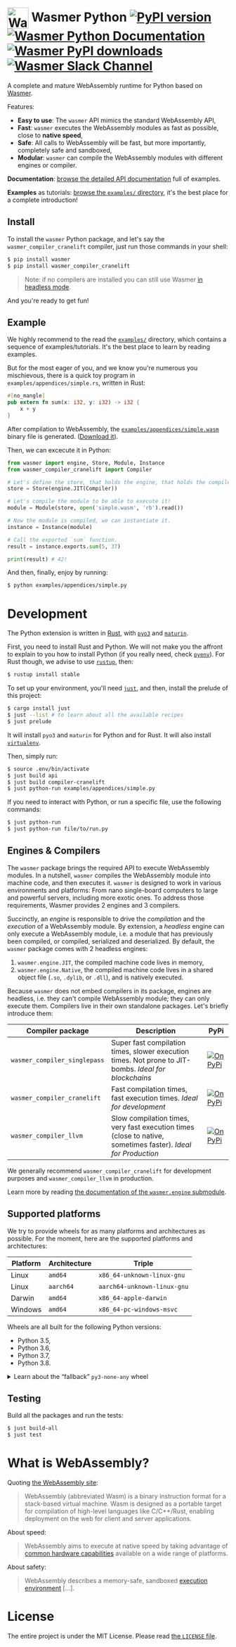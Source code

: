# <img height="48" src="https://wasmer.io/static/icons/favicon-96x96.png" alt="Wasmer logo" valign="middle"> Wasmer Python [![PyPI version](https://img.shields.io/pypi/v/wasmer)](https://badge.fury.io/py/wasmer) [![Wasmer Python Documentation](https://img.shields.io/badge/docs-read-green)](https://wasmerio.github.io/wasmer-python/api/) [![Wasmer PyPI downloads](https://pepy.tech/badge/wasmer)](https://pypi.org/project/wasmer/) [![Wasmer Slack Channel](https://img.shields.io/static/v1?label=chat&message=on%20Slack&color=green)](https://slack.wasmer.io)

A complete and mature WebAssembly runtime for Python based on [Wasmer](https://github.com/wasmerio/wasmer).

Features:

  * **Easy to use**: The `wasmer` API mimics the standard WebAssembly API,
  * **Fast**: `wasmer` executes the WebAssembly modules as fast as
    possible, close to **native speed**,
  * **Safe**: All calls to WebAssembly will be fast, but more
    importantly, completely safe and sandboxed,
  * **Modular**: `wasmer` can compile the WebAssembly modules with
    different engines or compiler.

**Documentation**: [browse the detailed API
documentation](https://wasmerio.github.io/wasmer-python/api/wasmer/) full of
examples.

**Examples** as tutorials: [browse the `examples/`
directory](./examples), it's the best place for a complete
introduction!

## Install

To install the `wasmer` Python package, and let's say the
`wasmer_compiler_cranelift` compiler, just run those commands in your shell:

```sh
$ pip install wasmer
$ pip install wasmer_compiler_cranelift
```

> Note: if no compilers are installed you can still use Wasmer [in headless mode](#engines--compilers).

And you're ready to get fun!

## Example

We highly recommend to the read the [`examples/`](./examples/)
directory, which contains a sequence of examples/tutorials. It's the
best place to learn by reading examples.

But for the most eager of you, and we know you're numerous you
mischievous, there is a quick toy program in
`examples/appendices/simple.rs`, written in Rust:

```rust
#[no_mangle]
pub extern fn sum(x: i32, y: i32) -> i32 {
    x + y
}
```

After compilation to WebAssembly, the
[`examples/appendices/simple.wasm`](https://github.com/wasmerio/wasmer-python/blob/master/examples/appendices/simple.wasm)
binary file is generated. ([Download
it](https://github.com/wasmerio/wasmer-python/raw/master/examples/appendices/simple.wasm)).

Then, we can excecute it in Python:

```python
from wasmer import engine, Store, Module, Instance
from wasmer_compiler_cranelift import Compiler

# Let's define the store, that holds the engine, that holds the compiler.
store = Store(engine.JIT(Compiler))

# Let's compile the module to be able to execute it!
module = Module(store, open('simple.wasm', 'rb').read())

# Now the module is compiled, we can instantiate it.
instance = Instance(module)

# Call the exported `sum` function.
result = instance.exports.sum(5, 37)

print(result) # 42!
```

And then, finally, enjoy by running:

```sh
$ python examples/appendices/simple.py
```

# Development

The Python extension is written in [Rust], with [`pyo3`] and
[`maturin`].

First, you need to install Rust and Python. We will not make you the
affront to explain to you how to install Python (if you really need,
check [`pyenv`](https://github.com/pyenv/pyenv/)). For Rust though, we
advise to use [`rustup`](https://rustup.rs/), then:

```sh
$ rustup install stable
```

To set up your environment, you'll need [`just`], and then, install
the prelude of this project:

```sh
$ cargo install just
$ just --list # to learn about all the available recipes
$ just prelude
```

It will install `pyo3` and `maturin` for Python and for Rust. It will
also install [`virtualenv`].

Then, simply run:

```sh
$ source .env/bin/activate
$ just build api
$ just build compiler-cranelift
$ just python-run examples/appendices/simple.py
```

If you need to interact with Python, or run a specific file, use the
following commands:

```sh
$ just python-run
$ just python-run file/to/run.py
```


## Engines & Compilers

The `wasmer` package brings the required API to execute WebAssembly
modules. In a nutshell, `wasmer` compiles the WebAssembly module into
machine code, and then executes it. `wasmer` is designed to work in
various environments and platforms: From nano single-board computers
to large and powerful servers, including more exotic ones. To address
those requirements, Wasmer provides 2 engines and 3 compilers.

Succinctly, an _engine_ is responsible to drive the _compilation_ and
the _execution_ of a WebAssembly module. By extension, a _headless_
engine can only execute a WebAssembly module, i.e. a module that has
previously been compiled, or compiled, serialized and deserialized. By
default, the `wasmer` package comes with 2 headless engines:

1. `wasmer.engine.JIT`, the compiled machine code lives in memory,
2. `wasmer.engine.Native`, the compiled machine code lives in a shared
   object file (`.so`, `.dylib`, or `.dll`), and is natively executed.

Because `wasmer` does not embed compilers in its package, engines are
headless, i.e. they can't compile WebAssembly module; they can only
execute them. Compilers live in their own standalone packages. Let's
briefly introduce them:

| Compiler package | Description | PyPi |
|-|-|-|
| `wasmer_compiler_singlepass` | Super fast compilation times, slower execution times. Not prone to JIT-bombs. *Ideal for blockchains* | [![On PyPi](https://img.shields.io/pypi/v/wasmer_compiler_singlepass)](https://pypi.org/project/wasmer_compiler_singlepass/) |
| `wasmer_compiler_cranelift` | Fast compilation times, fast execution times. *Ideal for development* | [![On PyPi](https://img.shields.io/pypi/v/wasmer_compiler_cranelift)](https://pypi.org/project/wasmer_compiler_cranelift/) |
| `wasmer_compiler_llvm` | Slow compilation times, very fast execution times (close to native, sometimes faster). *Ideal for Production* | [![On PyPi](https://img.shields.io/pypi/v/wasmer_compiler_llvm)](https://pypi.org/project/wasmer_compiler_llvm/) |

We generally recommend `wasmer_compiler_cranelift` for development
purposes and `wasmer_compiler_llvm` in production.

Learn more by reading [the documentation of the `wasmer.engine`
submodule](https://wasmerio.github.io/wasmer-python/api/engine/index.html).

## Supported platforms

We try to provide wheels for as many platforms and architectures as
possible. For the moment, here are the supported platforms and
architectures:

| Platform | Architecture | Triple |
|-|-|-|
| Linux | `amd64` | `x86_64-unknown-linux-gnu` |
| Linux | `aarch64` | `aarch64-unknown-linux-gnu` |
| Darwin | `amd64` | `x86_64-apple-darwin` |
| Windows | `amd64` | `x86_64-pc-windows-msvc` |

Wheels are all built for the following Python versions:

* Python 3.5,
* Python 3.6,
* Python 3.7,
* Python 3.8.

<details>
<summary>Learn about the “fallback” <code>py3-none-any</code> wheel</summary>

### `py3-none-any.whl`

A special `wasmer-$(version)-py3-none-any` wheel is built as a
fallback. The `wasmer` libray will be installable, but it will raise
an `ImportError` exception saying that “Wasmer is not available on
this system”.

This wheel will be installed if none matches before (learn more by
reading the [PEP 425, Compatibility Tags for Built
Distributions](https://www.python.org/dev/peps/pep-0425/)).

</details>

## Testing

Build all the packages and run the tests:

```sh
$ just build-all
$ just test
```

# What is WebAssembly?

Quoting [the WebAssembly site](https://webassembly.org/):

> WebAssembly (abbreviated Wasm) is a binary instruction format for a
> stack-based virtual machine. Wasm is designed as a portable target
> for compilation of high-level languages like C/C++/Rust, enabling
> deployment on the web for client and server applications.

About speed:

> WebAssembly aims to execute at native speed by taking advantage of
> [common hardware
> capabilities](https://webassembly.org/docs/portability/#assumptions-for-efficient-execution)
> available on a wide range of platforms.

About safety:

> WebAssembly describes a memory-safe, sandboxed [execution
> environment](https://webassembly.org/docs/semantics/#linear-memory) […].

# License

The entire project is under the MIT License. Please read [the
`LICENSE` file][license].


[`pyo3`]: https://github.com/PyO3/pyo3
[`maturin`]: https://github.com/PyO3/maturin
[`virtualenv`]: https://virtualenv.pypa.io/
[`just`]: https://github.com/casey/just/
[license]: https://github.com/wasmerio/wasmer/blob/master/LICENSE
[Rust]: https://www.rust-lang.org/
[compilers]: https://medium.com/wasmer/a-webassembly-compiler-tale-9ef37aa3b537
